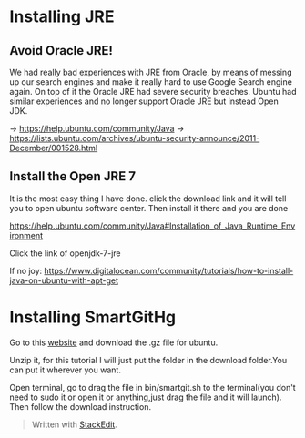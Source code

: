 # Installing JRE

## Avoid Oracle JRE!
We had really bad experiences with JRE from Oracle, by means of messing up our search engines and make it really hard to use Google Search engine again. On top of it the Oracle JRE had severe security breaches. Ubuntu had similar experiences and no longer support Oracle JRE but instead Open JDK.

→ https://help.ubuntu.com/community/Java
→ https://lists.ubuntu.com/archives/ubuntu-security-announce/2011-December/001528.html

## Install the Open JRE 7

It is the most easy thing I have done. click the download link and it will tell you to open ubuntu software center. Then install it there and you are done

https://help.ubuntu.com/community/Java#Installation_of_Java_Runtime_Environment

Click the link of  openjdk-7-jre

If no joy: https://www.digitalocean.com/community/tutorials/how-to-install-java-on-ubuntu-with-apt-get


# Installing SmartGitHg
Go to this [website](http://www.syntevo.com/smartgit/) and download the .gz file for ubuntu. 

Unzip it, for this tutorial I will just put the folder in the download folder.You can put it wherever you want.

Open terminal, go to drag the file in bin/smartgit.sh to the terminal(you don't need to sudo it or open it or anything,just drag the file and it will launch). Then follow the download instruction.



> Written with [StackEdit](https://stackedit.io/).